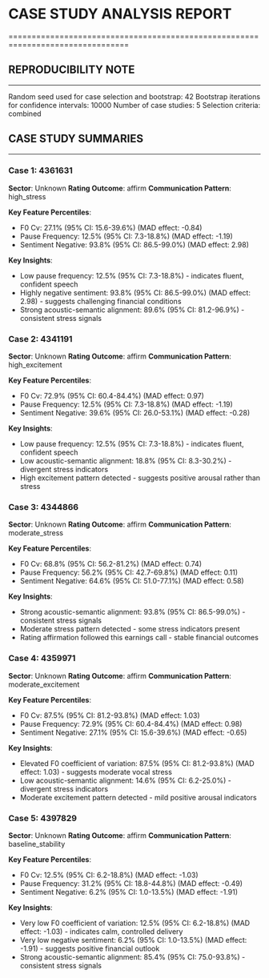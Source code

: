 # CASE STUDY ANALYSIS REPORT
================================================================================

## REPRODUCIBILITY NOTE
--------------------------------------------------
Random seed used for case selection and bootstrap: 42
Bootstrap iterations for confidence intervals: 10000
Number of case studies: 5
Selection criteria: combined

## CASE STUDY SUMMARIES
--------------------------------------------------

### Case 1: 4361631
**Sector**: Unknown
**Rating Outcome**: affirm
**Communication Pattern**: high_stress

**Key Feature Percentiles**:
- F0 Cv: 27.1% (95% CI: 15.6-39.6%) (MAD effect: -0.84)
- Pause Frequency: 12.5% (95% CI: 7.3-18.8%) (MAD effect: -1.19)
- Sentiment Negative: 93.8% (95% CI: 86.5-99.0%) (MAD effect: 2.98)

**Key Insights**:
- Low pause frequency: 12.5% (95% CI: 7.3-18.8%) - indicates fluent, confident speech
- Highly negative sentiment: 93.8% (95% CI: 86.5-99.0%) (MAD effect: 2.98) - suggests challenging financial conditions
- Strong acoustic-semantic alignment: 89.6% (95% CI: 81.2-96.9%) - consistent stress signals

### Case 2: 4341191
**Sector**: Unknown
**Rating Outcome**: affirm
**Communication Pattern**: high_excitement

**Key Feature Percentiles**:
- F0 Cv: 72.9% (95% CI: 60.4-84.4%) (MAD effect: 0.97)
- Pause Frequency: 12.5% (95% CI: 7.3-18.8%) (MAD effect: -1.19)
- Sentiment Negative: 39.6% (95% CI: 26.0-53.1%) (MAD effect: -0.28)

**Key Insights**:
- Low pause frequency: 12.5% (95% CI: 7.3-18.8%) - indicates fluent, confident speech
- Low acoustic-semantic alignment: 18.8% (95% CI: 8.3-30.2%) - divergent stress indicators
- High excitement pattern detected - suggests positive arousal rather than stress

### Case 3: 4344866
**Sector**: Unknown
**Rating Outcome**: affirm
**Communication Pattern**: moderate_stress

**Key Feature Percentiles**:
- F0 Cv: 68.8% (95% CI: 56.2-81.2%) (MAD effect: 0.74)
- Pause Frequency: 56.2% (95% CI: 42.7-69.8%) (MAD effect: 0.11)
- Sentiment Negative: 64.6% (95% CI: 51.0-77.1%) (MAD effect: 0.58)

**Key Insights**:
- Strong acoustic-semantic alignment: 93.8% (95% CI: 86.5-99.0%) - consistent stress signals
- Moderate stress pattern detected - some stress indicators present
- Rating affirmation followed this earnings call - stable financial outcomes

### Case 4: 4359971
**Sector**: Unknown
**Rating Outcome**: affirm
**Communication Pattern**: moderate_excitement

**Key Feature Percentiles**:
- F0 Cv: 87.5% (95% CI: 81.2-93.8%) (MAD effect: 1.03)
- Pause Frequency: 72.9% (95% CI: 60.4-84.4%) (MAD effect: 0.98)
- Sentiment Negative: 27.1% (95% CI: 15.6-39.6%) (MAD effect: -0.65)

**Key Insights**:
- Elevated F0 coefficient of variation: 87.5% (95% CI: 81.2-93.8%) (MAD effect: 1.03) - suggests moderate vocal stress
- Low acoustic-semantic alignment: 14.6% (95% CI: 6.2-25.0%) - divergent stress indicators
- Moderate excitement pattern detected - mild positive arousal indicators

### Case 5: 4397829
**Sector**: Unknown
**Rating Outcome**: affirm
**Communication Pattern**: baseline_stability

**Key Feature Percentiles**:
- F0 Cv: 12.5% (95% CI: 6.2-18.8%) (MAD effect: -1.03)
- Pause Frequency: 31.2% (95% CI: 18.8-44.8%) (MAD effect: -0.49)
- Sentiment Negative: 6.2% (95% CI: 1.0-13.5%) (MAD effect: -1.91)

**Key Insights**:
- Very low F0 coefficient of variation: 12.5% (95% CI: 6.2-18.8%) (MAD effect: -1.03) - indicates calm, controlled delivery
- Very low negative sentiment: 6.2% (95% CI: 1.0-13.5%) (MAD effect: -1.91) - suggests positive financial outlook
- Strong acoustic-semantic alignment: 85.4% (95% CI: 75.0-93.8%) - consistent stress signals